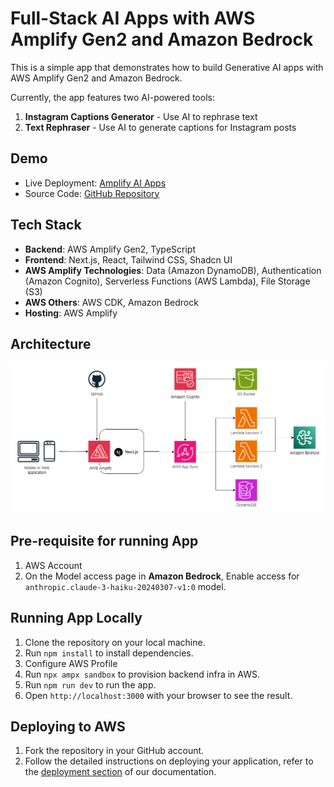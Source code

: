 # Full-Stack AI Apps with AWS Amplify Gen2 and Amazon Bedrock

This is a simple app that demonstrates how to build Generative AI apps with AWS Amplify Gen2 and Amazon Bedrock.

Currently, the app features two AI-powered tools:
1. **Instagram Captions Generator** - Use AI to rephrase text
2. **Text Rephraser** - Use AI to generate captions for Instagram posts

## Demo
- Live Deployment: [Amplify AI Apps]()
- Source Code: [GitHub Repository](https://github.com/ankushjain358/aws-amplify-gen2-bedrock-ai-apps)

## Tech Stack
- **Backend**: AWS Amplify Gen2, TypeScript
- **Frontend**: Next.js, React, Tailwind CSS, Shadcn UI
- **AWS Amplify Technologies**: Data (Amazon DynamoDB), Authentication (Amazon Cognito), Serverless Functions (AWS Lambda), File Storage (S3)
- **AWS Others**:  AWS CDK, Amazon Bedrock
- **Hosting**: AWS Amplify

## Architecture
![System Architecture](./architecture.png)

## Pre-requisite for running App
1. AWS Account
2. On the Model access page in **Amazon Bedrock**, Enable access for  `anthropic.claude-3-haiku-20240307-v1:0` model.

## Running App Locally
1. Clone the repository on your local machine.
2. Run `npm install` to install dependencies.
3. Configure AWS Profile
3. Run `npx ampx sandbox` to provision backend infra in AWS.
4. Run `npm run dev` to run the app.
5. Open `http://localhost:3000` with your browser to see the result.

## Deploying to AWS
1. Fork the repository in your GitHub account.
2. Follow the detailed instructions on deploying your application, refer to the [deployment section](https://docs.amplify.aws/nextjs/start/quickstart/nextjs-app-router-client-components/#deploy-a-fullstack-app-to-aws) of our documentation.
